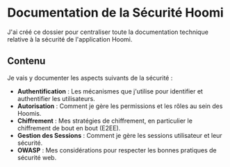 # Documentation de la Sécurité Hoomi

J'ai créé ce dossier pour centraliser toute la documentation technique relative à la sécurité de l'application Hoomi.

## Contenu

Je vais y documenter les aspects suivants de la sécurité :

- **Authentification** : Les mécanismes que j'utilise pour identifier et authentifier les utilisateurs.
- **Autorisation** : Comment je gère les permissions et les rôles au sein des Hoomis.
- **Chiffrement** : Mes stratégies de chiffrement, en particulier le chiffrement de bout en bout (E2EE).
- **Gestion des Sessions** : Comment je gère les sessions utilisateur et leur sécurité.
- **OWASP** : Mes considérations pour respecter les bonnes pratiques de sécurité web.